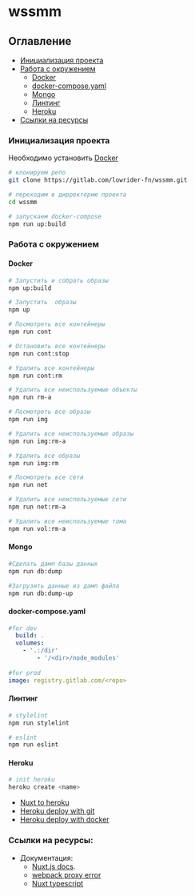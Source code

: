 # wssmm 

## Оглавление
- [Инициализация проекта](#инициализация-проекта)
- [Работа с окружением](#работа-с-окружением)
    - [Docker](#docker)
    - [docker-compose.yaml](#docker-compose.yaml)
    - [Mongo](#mongo)
    - [Линтинг](#линтинг)
    - [Heroku](#heroku)
- [Ссылки на ресурсы](#ссылки-на-ресурсы)

### Инициализация проекта

Необходимо установить [Docker](https://docs.docker.com/v18.09/) 

``` bash
# клонируем репо
git clone https://gitlab.com/lowrider-fn/wssmm.git

# переходим в дирректорию проекта
cd wssmm

# запускаем docker-compose
npm run up:build
```

### Работа с окружением

#### Docker

```bash
# Запустить и собрать образы
npm up:build

# Запустить  образы
npm up

# Посмотреть все контейнеры
npm run cont

# Остановить все контейнеры
npm run cont:stop

# Удалить все контейнеры
npm run cont:rm

# Удалить все неиспользуемые объекты
npm run rm-a

# Посмотреть все образы
npm run img

# Удалить все неиспользуемые образы 
npm run img:rm-a

# Удалить все образы
npm run img:rm

# Посмотреть все сети
npm run net

# Удалить все неиспользуемые сети 
npm run net:rm-a

# Удалить все неиспользуемые тома
npm run vol:rm-a
```

#### Mongo
```bash
#Сделать дамп базы данных
npm run db:dump

#Загрузить данные из дамп файла
npm run db:dump-up
```

#### docker-compose.yaml
```yaml
#for dev
  build: .
  volumes:
    - '.:/dir'
		- '/<dir>/node_modules'
	  
#for prod
image: registry.gitlab.com/<repo>
```

#### Линтинг 
``` bash 
# stylelint
npm run stylelint

# eslint
npm run eslint
```

#### Heroku

```bash
# init heroku 
heroku create <name>
```
- [Nuxt to heroku](https://ru.nuxtjs.org/faq/heroku-deployment/)
- [Heroku deploy with git](https://devcenter.heroku.com/categories/deploying-with-git)
- [Heroku deploy with docker](https://devcenter.heroku.com/articles/container-registry-and-runtime)

### Ссылки на ресурсы:

- Документация:
	- [Nuxt.js docs](https://nuxtjs.org).
	- [webpack proxy error](http://pokuwagata.hatenablog.com/entry/2019/07/28/191649)
	- [Nuxt typescript](https://typescript.nuxtjs.org/guide/)
